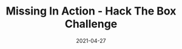 ---
layout: single
title: '<span class="hackthebox">Missing In Action - Hack The Box Challenge</span>'
excerpt: "Missing In Action it's a osint challenge from HackTheBox where we will have to find out information about very convincing phising emails"
date: 2021-04-27
header:
  teaser: /assets/images/htb-writeup-missing-in-action/icon.png
  teaser_home_page: true
  icon: /assets/images/hackthebox.webp
categories:
  - hackthebox
  - challenge
tags:
  - osint
toc: true
toc_label: "Content"
toc_sticky: true
show_time: false
layout: encrypted/missing-in-action
permalink: "/htb-writeup-missing-in-action"
show_time: false
---